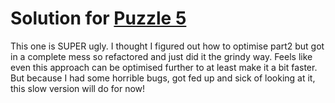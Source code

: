 # Solution for [Puzzle 5](https://adventofcode.com/2023/day/5)

This one is SUPER ugly. I thought I figured out how to optimise part2 but got in a complete mess so refactored and just did it the grindy way. Feels like even this approach can be optimised further to at least make it a bit faster. But because I had some horrible bugs, got fed up and sick of looking at it, this slow version will do for now!
